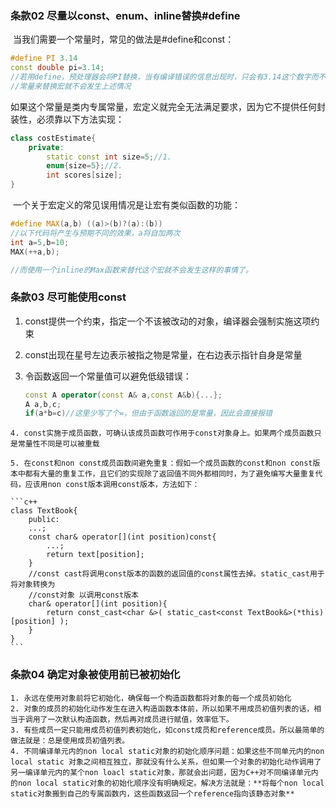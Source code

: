 



### 条款02 尽量以const、enum、inline替换#define

​	当我们需要一个常量时，常见的做法是#define和const：

```c++
#define PI 3.14
const double pi=3.14;
//若用define，预处理器会将PI替换，当有编译错误的信息出现时，只会有3.14这个数字而不会提到PI，若用
//常量来替换宏就不会发生上述情况
```

​	如果这个常量是类内专属常量，宏定义就完全无法满足要求，因为它不提供任何封装性，必须靠以下方法实现：

```c++
class costEstimate{
    private:
    	static const int size=5;//1.
    	enum{size=5};//2.
    	int scores[size];
}
```

​	一个关于宏定义的常见误用情况是让宏有类似函数的功能：

```c++
#define MAX(a,b) ((a)>(b)?(a):(b))
//以下代码将产生与预期不同的效果，a将自加两次
int a=5,b=10;
MAX(++a,b);

//而使用一个inline的Max函数来替代这个宏就不会发生这样的事情了。
```

### 条款03 尽可能使用const

 1.    const提供一个约束，指定一个不该被改动的对象，编译器会强制实施这项约束

 2.    const出现在星号左边表示被指之物是常量，在右边表示指针自身是常量

 3.    令函数返回一个常量值可以避免低级错误：

       ```c++
       const A operator(const A& a,const A&b){...};
       A a,b,c;
       if(a*b=c)//这里少写了个=，但由于函数返回的是常量，因此会直接报错
       ```

	4. const实施于成员函数，可确认该成员函数可作用于const对象身上。如果两个成员函数只是常量性不同是可以被重载

	5. 在const和non const成员函数间避免重复：假如一个成员函数的const和non const版本中都有大量的重复工作，且它们的实现除了返回值不同外都相同时，为了避免编写大量重复代码，应该用non const版本调用const版本，方法如下：

    ```c++
    class TextBook{
        public:
        ...;
        const char& operator[](int position)const{
            ...;
            return text[position];
        }
        //const cast将调用const版本的函数的返回值的const属性去掉。static_cast用于将对象转换为
        //const对象 以调用const版本
        char& operator[](int position){
            return const_cast<char &>( static_cast<const TextBook&>(*this)[position] );
        }
    }
    ```

### 条款04 确定对象被使用前已被初始化

	1. 永远在使用对象前将它初始化，确保每一个构造函数都将对象的每一个成员初始化
 	2. 对象的成员的初始化动作发生在进入构造函数本体前，所以如果不用成员初值列表的话，相当于调用了一次默认构造函数，然后再对成员进行赋值，效率低下。
 	3. 有些成员一定只能用成员初值列表初始化，如const成员和reference成员。所以最简单的做法就是：总是使用成员初值列表。
 	4. 不同编译单元内的non local static对象的初始化顺序问题：如果这些不同单元内的non local static 对象之间相互独立，那就没有什么关系，但如果一个对象的初始化动作调用了另一编译单元内的某个non loacl static对象，那就会出问题，因为C++对不同编译单元内的non local static对象的初始化顺序没有明确规定。解决方法就是：**将每个non local static对象搬到自己的专属函数内，这些函数返回一个reference指向该静态对象**